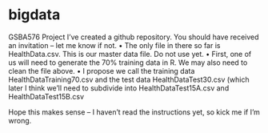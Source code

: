 # bigdata
GSBA576 Project
I’ve created a github repository. You should have received an invitation – let me know if not.
•	The only file in there so far is HealthData.csv. This is our master data file. Do not use yet.
•	First, one of us will need to generate the 70% training data in R. We may also need to clean the file above.
•	I propose we call the training data HealthDataTraining70.csv and the test data HealthDataTest30.csv (which later I think we’ll need to subdivide into HealthDataTest15A.csv and HealthDataTest15B.csv

Hope this makes sense – I haven’t read the instructions yet, so kick me if I’m wrong.
